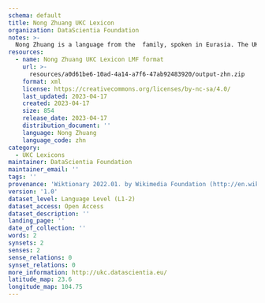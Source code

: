 ```yaml
---
schema: default
title: Nong Zhuang UKC Lexicon
organization: DataScientia Foundation
notes: >-
  Nong Zhuang is a language from the  family, spoken in Eurasia. The UKC Lexicon of Nong Zhuang is represented as a lexico-semantic network. It consists of words, word senses, synsets, as well as sense-level and synset-level relationships.
resources:
  - name: Nong Zhuang UKC Lexicon LMF format
    url: >-
      resources/a0d61be6-10ad-4a14-a7f6-47ab92483920/output-zhn.zip
    format: xml
    license: https://creativecommons.org/licenses/by-nc-sa/4.0/
    last_updated: 2023-04-17
    created: 2023-04-17
    size: 854
    release_date: 2023-04-17
    distribution_document: ''
    language: Nong Zhuang
    language_code: zhn
category:
  - UKC Lexicons
maintainer: DataScientia Foundation
maintainer_email: ''
tags: ''
provenance: 'Wiktionary 2022.01. by Wikimedia Foundation (http://en.wiktionary.org); Princeton WordNet 2.1 by Princeton University (https://wordnet.princeton.edu)'
version: '1.0'
dataset_level: Language Level (L1-2)
dataset_access: Open Access
dataset_description: ''
landing_page: ''
date_of_collection: ''
words: 2
synsets: 2
senses: 2
sense_relations: 0
synset_relations: 0
more_information: http://ukc.datascientia.eu/
latitude_map: 23.6
longitude_map: 104.75
---
```

